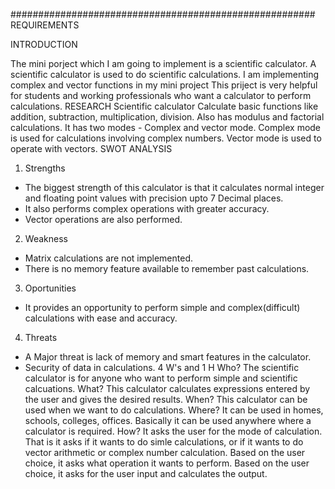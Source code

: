 #######################################################
REQUIREMENTS



INTRODUCTION

The mini porject which I am going to implement is a scientific calculator.
A scientific calculator is used to do scientific calculations.
I am implementing complex and vector functions in my mini project
This priject is very helpful for students and working professionals who want a calculator to perform calculations.
RESEARCH
Scientific calculator
Calculate basic functions like addition, subtraction, multiplication, division.
Also has modulus and factorial calculations.
It has two modes - Complex and vector mode.
Complex mode is used for calculations involving complex numbers.
Vector mode is used to operate with vectors.
SWOT ANALYSIS
1. Strengths
* The biggest strength of this calculator is that it calculates normal integer and floating point values with precision upto 7 Decimal places.
* It also performs complex operations with greater accuracy.
* Vector operations are also performed.
2. Weakness
* Matrix calculations are not implemented.
* There is no memory feature available to remember past calculations.
3. Oportunities
* It provides an opportunity to perform simple and complex(difficult) calculations with ease and accuracy.
4. Threats
* A Major threat is lack of memory and smart features in the calculator.
* Security of data in calculations.
4 W's and 1 H
Who?
The scientific calculator is for anyone who want to perform simple and scientific calcuations.
What?
This calculator calculates expressions entered by the user and gives the desired results.
When?
This calculator can be used when we want to do calculations.
Where?
It can be used in homes, schools, colleges, offices. Basically it can be used anywhere where a calculator is required.
How?
It asks the user for the mode of calculation. That is it asks if it wants to do simle calculations, or if it wants to do vector arithmetic or complex number calculation. Based on the user choice, it asks what operation it wants to perform. Based on the user choice, it asks for the user input and calculates the output.
